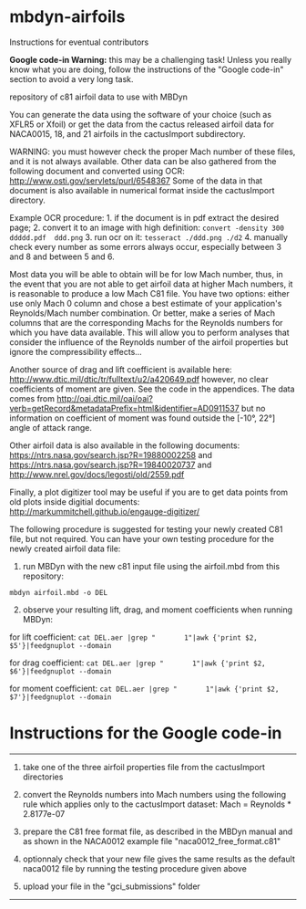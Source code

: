 # mbdyn-airfoils
Instructions for eventual contributors

**Google code-in Warning:** this may be a challenging task! Unless you really know what you are doing, follow the instructions of the "Google code-in" section to avoid a very long task.

repository of c81 airfoil data to use with MBDyn

You can generate the data using the software of your choice (such as XFLR5 or Xfoil) or get the data from the cactus released airfoil data for NACA0015, 18, and 21 airfoils in the cactusImport subdirectory.

WARNING: you must however check the proper Mach number of these files, and it is not always available. Other data can be also gathered from the following document and converted using OCR: http://www.osti.gov/servlets/purl/6548367  Some of the data in that document is also available in numerical format inside the cactusImport directory.

Example OCR procedure: 1. if the document is in pdf extract the desired page; 2. convert it to an image with high definition: `convert -density 300 ddddd.pdf  ddd.png` 3. run ocr on it: `tesseract ./ddd.png ./d2` 4. manually check every number as some errors always occur, especially between 3 and 8 and between 5 and 6.


Most data you will be able to obtain will be for low Mach number, thus, in the event that you are not able to get airfoil data at higher Mach numbers, it is reasonable to produce a low Mach C81 file. You have two options: either use only Mach 0 column and chose a best estimate of your application's Reynolds/Mach number combination. Or better, make a series of Mach columns that are the corresponding Machs for the Reynolds numbers for which you have data available. This will allow you to perform analyses that consider the influence of the Reynolds number of the airfoil properties but ignore the compressibility effects...

Another source of drag and lift coefficient is available here: http://www.dtic.mil/dtic/tr/fulltext/u2/a420649.pdf however, no clear coefficients of moment are given. See the code in the appendices. The data comes from http://oai.dtic.mil/oai/oai?verb=getRecord&metadataPrefix=html&identifier=AD0911537 but no information on coefficient of moment was found outside the [-10°, 22°] angle of attack range.

Other airfoil data is also available in the following documents: https://ntrs.nasa.gov/search.jsp?R=19880002258 and https://ntrs.nasa.gov/search.jsp?R=19840020737 and http://www.nrel.gov/docs/legosti/old/2559.pdf

Finally, a plot digitizer tool may be useful if you are to get data points from old plots inside digitial documents: http://markummitchell.github.io/engauge-digitizer/

The following procedure is suggested for testing your newly created C81 file, but not required. You can have your own testing procedure for the newly created airfoil data file:


1. run MBDyn with the new c81 input file using the airfoil.mbd from this repository:

  `mbdyn airfoil.mbd -o DEL`
  
2. observe your resulting lift, drag, and moment coefficients when running MBDyn:

  for lift coefficient:  `cat DEL.aer |grep "       1"|awk {'print $2, $5'}|feedgnuplot --domain`
  
  for drag coefficient:  `cat DEL.aer |grep "       1"|awk {'print $2, $6'}|feedgnuplot --domain`
  
  for moment coefficient:  `cat DEL.aer |grep "       1"|awk {'print $2, $7'}|feedgnuplot --domain`


Instructions for the Google code-in
======

---

1. take one of the three airfoil properties file from the cactusImport directories

2. convert the Reynolds numbers into Mach numbers using the following rule which applies only to the cactusImport dataset: Mach = Reynolds * 2.8177e-07

3. prepare the C81 free format file, as described in the MBDyn manual and as shown in the NACA0012 example file "naca0012_free_format.c81"

4. optionnaly check that your new file gives the same results as the default naca0012 file by running the testing procedure given above

5. upload your file in the "gci_submissions" folder


---
